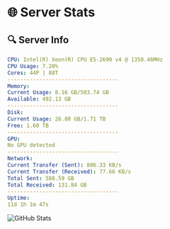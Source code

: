# 🌐 Server Stats
## 🔍 Server Info
```yaml
CPU: Intel(R) Xeon(R) CPU E5-2699 v4 @ 1358.46MHz
CPU Usage: 7.20%
Cores: 44P | 88T
-----------------------------------
Memory:
Current Usage: 8.16 GB/503.74 GB
Available: 492.13 GB
-----------------------------------
Disk:
Current Usage: 26.80 GB/1.71 TB
Free: 1.60 TB
-----------------------------------
GPU:
No GPU detected
-----------------------------------
Network:
Current Transfer (Sent): 806.33 KB/s
Current Transfer (Received): 77.66 KB/s
Total Sent: 588.59 GB
Total Received: 131.84 GB
-----------------------------------
Uptime:
11d 1h 1m 47s
```
![GitHub Stats](https://img.shields.io/badge/Updated-2025-04-30_18:10:35-blue)